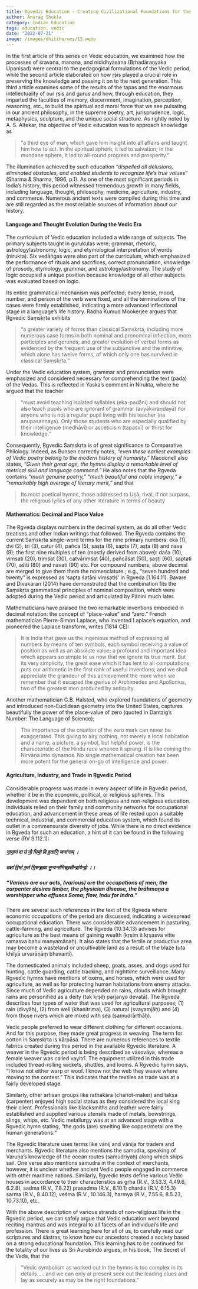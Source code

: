 ```yaml
---
title: Ṛgvedic Education - Creating Civilizational Foundations for the Future
author: Anurag Shukla
category: Indian Education
tags: education, vedic
date: "2022-07-21"
image: /images/dhitiheroes/15.webp
---
```


In the first article of this series on Vedic education, we examined how the processes of śravaṇa, manana, and nididhyāsana (Bṛhadāraṇyaka Upaniṣad) were central to the pedagogical formulations of the Vedic period, while the second article elaborated on how ṛṣis played a crucial role in preserving the knowledge and passing it on to the next generation. This third article examines some of the results of the tapas and the enormous intellectuality of our ṛṣis and gurus and how, through education, they imparted the faculties of memory, discernment, imagination, perception, reasoning, etc., to build the spiritual and moral force that we see pulsating in our ancient philosophy, in the supreme poetry, art, jurisprudence, logic, metaphysics, sculpture, and the unique social structure. As rightly noted by A. S. Altekar, the objective of Vedic education was to approach knowledge as

> “a third eye of man, which gave him insight into all affairs and taught him how to act. In the spiritual sphere, it led to salvation; in the mundane sphere, it led to all-round progress and prosperity.”

The illumination achieved by such education *“dispelled all delusions, eliminated obstacles, and enabled students to recognize life’s true values”* (Sharma & Sharma, 1996, p.1). As one of the most significant periods in India’s history, this period witnessed tremendous growth in many fields, including language, thought, philosophy, medicine, agriculture, industry, and commerce. Numerous ancient texts were compiled during this time and are still regarded as the most reliable sources of information about our history.

#### Language and Thought Evolution During the Vedic Era
The curriculum of Vedic education included a wide range of subjects. The primary subjects taught in gurukulas were; grammar, rhetoric, astrology/astronomy, logic, and etymological interpretation of words (nirukta). Six vedāṅgas were also part of the curriculum, which emphasized the performance of rituals and sacrifices, correct pronunciation, knowledge of prosody, etymology, grammar, and astrology/astronomy. The study of logic occupied a unique position because knowledge of all other subjects was evaluated based on logic.

Its entire grammatical mechanism was perfected; every tense, mood, number, and person of the verb were fixed, and all the terminations of the cases were firmly established, indicating a more advanced inflectional stage in a language’s life history. Radha Kumud Mookerjee argues that Ṛgvedic Saṃskṛta exhibits

> “a greater variety of forms than classical Saṃskṛta, including more numerous case forms in both nominal and pronominal inflection, more participles and gerunds; and greater evolution of verbal forms as evidenced by the frequent use of the subjunctive and the infinitive, which alone has twelve forms, of which only one has survived in classical Saṃskṛta.”

Under the Vedic education system, grammar and pronunciation were emphasized and considered necessary for comprehending the text (pada) of the Vedas. This is reflected in Yaska’s comment in Nirukta, where he argued that the teacher

> “must avoid teaching isolated syllables (eka-padāni) and should not also teach pupils who are ignorant of grammar (avyākaraṇdayā) nor anyone who is not a regular pupil living with his teacher (na anupasannaya). Only those students who are especially qualified by their intelligence (medhāvī) or asceticism (tapasvī) or thirst for knowledge.“

Consequently, Ṛgvedic Saṃskṛta is of great significance to Comparative Philology. Indeed, as Bunsen correctly notes, *“even these earliest examples of Vedic poetry belong to the modern history of humanity.”* Macdonell also states, *“Given their great age, the hymns display a remarkable level of metrical skill and language command.”* He also notes that the Ṛgveda contains *“much genuine poetry,”* *“much beautiful and noble imagery,”* a *“remarkably high average of literary merit,”* and that

> Its most poetical hymns, those addressed to Uṣā, rival, if not surpass, the religious lyrics of any other literature in terms of beauty

#### Mathematics: Decimal and Place Value
The Ṛgveda displays numbers in the decimal system, as do all other Vedic treatises and other Indian writings that followed. The Ṛgveda contains the current Saṃskṛta single-word terms for the nine primary numbers: eka (1), dvi (2), tri (3), catur (4), pañca (5), ṣaṣṭa (6), sapta (7), aṣṭa (8) and nava (9); the first nine multiples of ten (mostly derived from above): daśa (10), vimsati (20), triṃśat (30), catvāriṃśat (40), pañcāśat (50), ṣaṣṭi (60), saptati (70), aśīti (80) and navati (90) etc. For compound numbers, above decimal are merged to give them them the nomenclature.; e.g., “seven hundred and twenty” is expressed as ‘sapta śatāni viṃśatiś’ in Ṛgveda (1.164.11). Bavare and Divakaran (2014) have demonstrated that the combination fits the Saṃskṛta grammatical principles of nominal composition, which were adopted during the Vedic period and articulated by Pānini much later.

Mathematicians have praised the two remarkable inventions embodied in decimal notation: the concept of “place-value” and “zero.” French mathematician Pierre-Simon Laplace, who invented Laplace’s equation, and pioneered the Laplace transform, writes (1814 CE):

> It is India that gave us the ingenious method of expressing all numbers by means of ten symbols, each symbol receiving a value of position as well as an absolute value; a profound and important idea which appears so simple to us now that we ignore its true merit. But its very simplicity, the great ease which it has lent to all computations, puts our arithmetic in the first rank of useful inventions; and we shall appreciate the grandeur of this achievement the more when we remember that it escaped the genius of Archimedes and Apollonius, two of the greatest men produced by antiquity.

Another mathematician G.B. Halsted, who explored foundations of geometry and introduced non-Euclidean geometry into the United States, captures beautifully the power of the place-value of zero (quoted in Dantzig’s Number: The Language of Science);

> The importance of the creation of the zero mark can never be exaggerated. This giving to airy nothing, not merely a local habitation and a name, a picture, a symbol, but helpful power, is the characteristic of the Hindu race whence it sprang. It is like coining the Nirvāṇa into dynamos. No single mathematical creation has been more potent for the general on-go of intelligence and power.

#### Agriculture, Industry, and Trade in Ṛgvedic Period
Considerable progress was made in every aspect of life in Ṛgvedic period, whether it be in the economic, political, or religious spheres. This development was dependent on both religious and non-religious education. Individuals relied on their family and community networks for occupational education, and advancement in these areas of life rested upon a suitable technical, industrial, and commercial education system, which found its outlet in a commensurate diversity of jobs. While there is no direct evidence in Ṛgveda for such an educa­tion, a hint of it can be found in the following verse (RV 9.112.1):

##### ना॒ना॒नं वा उ॑ नो॒ धियो॒ वि व्र॒तानि॒ जना॑नाम् ।
##### तक्षा॑ रि॒ष्टं रु॒तं भि॒षग्ब्र॒ह्मा सु॒न्वन्त॑मिच्छ॒तीन्द्रा॑येन्दो॒ ।।

##### “Various are our acts, (various) are the occupations of men; the carpenter desires timber, the physician disease, the brāhmaṇa a worshipper who effuses Soma; flow, Indu for Indra.”

There are several such references in the text of the Ṛgveda where economic occupations of the period are discussed, indicating a widespread occupational education. There was considerable advancement in pasturing, cattle-farming, and agriculture. The Ṛgveda (10.34.13) advises for agriculture as the best means of gaining wealth (kṛṣim it kṛṣasva vitte ramasva bahu manyamānaḥ). It also states that the fertile or productive area may become a wasteland or uncultivable land as a result of the blaze (uta khilyā urvarāṇāṃ bhavantī).

The domesticated animals included sheep, goats, asses, and dogs used for hunting, cattle guarding, cattle tracking, and nighttime surveillance. Many Ṛgvedic hymns have mentions of oxens, and horses, which were used for agriculture, as well as for protecting human habitations from enemy attacks. Since much of Vedic agriculture depended on rains, clouds which brought rains are personified as a deity (tak kṛṣiḥ parjanyo devatā). The Ṛgveda describes four types of water that was used for agricultural purposes; (1) rain (divyāḥ), (2) from well (khanitrima), (3) natural (svayaṃjāḥ) and (4) from those rivers which are mixed with sea (samudrārthāḥ).

Vedic people preferred to wear different clothing for different occasions. And for this purpose, they made great progress in weaving. The term for cotton in Saṃskṛta is kārpāsa. There are numerous references to textile fabrics created during this period in the available Ṛgvedic literature. A weaver in the Ṛgvedic period is being described as vāsovāya, whereas a female weaver was called vayitrī. The equipment utilized in this trade included thread-rolling wickets, shuttles, and looms. A Ṛgvedic hymn says, “I know not either warp or woof. I know not the web they weave where moving to the contest.” This indicates that the textiles as trade was at a fairly developed stage.

Similarly, other artisan groups like rathakāra (chariot-maker) and takṣa (carpenter) enjoyed high social status as they considered the local king their client. Professionals like blacksmiths and leather were fairly established and supplied various utensils made of metals, bowstrings, slings, whips, etc. Vedic metallurgy was at an advanced stage with a Ṛgvedic hymn stating, “the gods (are) smelting like copper/metal ore the human generations.“

The Ṛgvedic literature uses terms like vānij and vānija for traders and merchants. Ṛgvedic literature also mentions the samudra, speaking of Varuṇa’s knowledge of the ocean routes (samudriyaḥ) along which ships sail. One verse also mentions samudra in the context of merchants, however, it is unclear whether ancient Vedic people engaged in commerce with other maritime nations. Similarly, Ṛgvedic texts define various Vedic houses in accordance to their characteristics as gṛha (R.V., 3.53.3, 4.49.6, 6.2.8), sadma (R.V., 7.8.22) prasadma (R.V., 8.10.1) chardis (R.V, 6.15.3) sarma (R.V., 8.40.12), veśma (R.V., 10.146.3), harmya (R.V., 7.55.6, 8.5.23, 10.73.10), etc.

With the above description of various strands of non-religious life in the Ṛgvedic period, we can safely argue that Vedic education went beyond reciting mantras and was integral to all facets of an individual’s life and profession. There is great learning here for all of us, to carefully read our scriptures and śāstras, to know how our ancestors created a society based on a strong educational foundation. This learning has to be continued for the totality of our lives as Sri Aurobindo argues, in his book, The Secret of the Veda, that the

> "Vedic symbolism as worked out in the hymns is too complex in its details……and we can only at present seek out the leading clues and lay as securely as may be the right foundations.”
